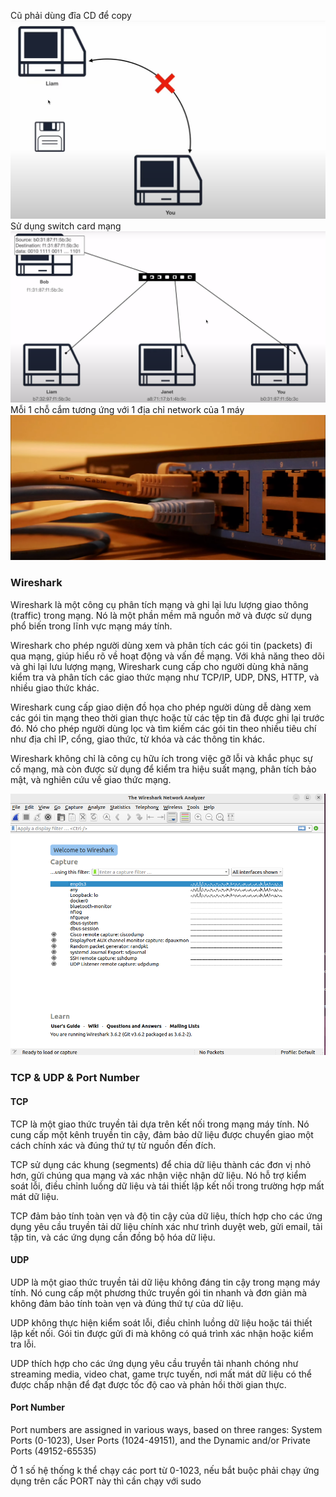 Cũ phải dùng đĩa CD để copy
![High level coding](./img/cd-copy.PNG)
Sử dụng switch card mạng
![High level coding](./img/switch_network.PNG)
Mỗi 1 chỗ cắm tương ứng với 1 địa chỉ network của 1 máy
![High level coding](./img/switch.PNG)

### Wireshark
Wireshark là một công cụ phân tích mạng và ghi lại lưu lượng giao thông (traffic) trong mạng. Nó là một phần mềm mã nguồn mở và được sử dụng phổ biến trong lĩnh vực mạng máy tính.

Wireshark cho phép người dùng xem và phân tích các gói tin (packets) đi qua mạng, giúp hiểu rõ về hoạt động và vấn đề mạng. Với khả năng theo dõi và ghi lại lưu lượng mạng, Wireshark cung cấp cho người dùng khả năng kiểm tra và phân tích các giao thức mạng như TCP/IP, UDP, DNS, HTTP, và nhiều giao thức khác.

Wireshark cung cấp giao diện đồ họa cho phép người dùng dễ dàng xem các gói tin mạng theo thời gian thực hoặc từ các tệp tin đã được ghi lại trước đó. Nó cho phép người dùng lọc và tìm kiếm các gói tin theo nhiều tiêu chí như địa chỉ IP, cổng, giao thức, từ khóa và các thông tin khác.

Wireshark không chỉ là công cụ hữu ích trong việc gỡ lỗi và khắc phục sự cố mạng, mà còn được sử dụng để kiểm tra hiệu suất mạng, phân tích bảo mật, và nghiên cứu về giao thức mạng.

![High level coding](./img/wireshark.PNG)

### TCP & UDP & Port Number

#### TCP

TCP là một giao thức truyền tải dựa trên kết nối trong mạng máy tính. Nó cung cấp một kênh truyền tin cậy, đảm bảo dữ liệu được chuyển giao một cách chính xác và đúng thứ tự từ nguồn đến đích.

TCP sử dụng các khung (segments) để chia dữ liệu thành các đơn vị nhỏ hơn, gửi chúng qua mạng và xác nhận việc nhận dữ liệu. Nó hỗ trợ kiểm soát lỗi, điều chỉnh luồng dữ liệu và tái thiết lập kết nối trong trường hợp mất mát dữ liệu.

TCP đảm bảo tính toàn vẹn và độ tin cậy của dữ liệu, thích hợp cho các ứng dụng yêu cầu truyền tải dữ liệu chính xác như trình duyệt web, gửi email, tải tập tin, và các ứng dụng cần đồng bộ hóa dữ liệu.

#### UDP

UDP là một giao thức truyền tải dữ liệu không đáng tin cậy trong mạng máy tính. Nó cung cấp một phương thức truyền gói tin nhanh và đơn giản mà không đảm bảo tính toàn vẹn và đúng thứ tự của dữ liệu.

UDP không thực hiện kiểm soát lỗi, điều chỉnh luồng dữ liệu hoặc tái thiết lập kết nối. Gói tin được gửi đi mà không có quá trình xác nhận hoặc kiểm tra lỗi.

UDP thích hợp cho các ứng dụng yêu cầu truyền tải nhanh chóng như streaming media, video chat, game trực tuyến, nơi mất mát dữ liệu có thể được chấp nhận để đạt được tốc độ cao và phản hồi thời gian thực.

#### Port Number
Port numbers are assigned in various ways, based on three ranges: System
Ports (0-1023), User Ports (1024-49151), and the Dynamic and/or Private
Ports (49152-65535)

Ở 1 số hệ thống k thể chạy các port từ 0-1023, nếu bắt buộc phải chạy ứng dụng trên cấc PORT này thì cần chạy với sudo


